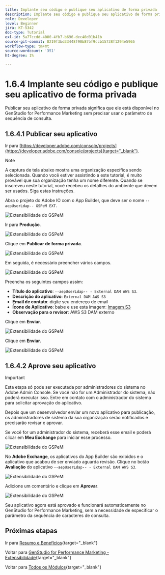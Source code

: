 ```yaml
---
title: Implante seu código e publique seu aplicativo de forma privada
description: Implante seu código e publique seu aplicativo de forma privada
role: Developer
level: Beginner
jira: KT-5342
doc-type: Tutorial
exl-id: 5a77ccdd-4000-4fb7-b696-dec40d01b41b
source-git-commit: 8219f3bd33448f90b87bf9ccb15738f1294e5965
workflow-type: tm+mt
source-wordcount: '351'
ht-degree: 1%

---
```


# 1.6.4 Implante seu código e publique seu aplicativo de forma privada

Publicar seu aplicativo de forma privada significa que ele está disponível no GenStudio for Performance Marketing sem precisar usar o parâmetro de sequência de consulta.

## 1.6.4.1 Publicar seu aplicativo

Ir para [https://developer.adobe.com/console/projects](https://developer.adobe.com/console/projects){target="_blank"}.

>[!NOTE]
>
> A captura de tela abaixo mostra uma organização específica sendo selecionada. Quando você estiver assistindo a este tutorial, é muito provável que sua organização tenha um nome diferente. Quando se inscreveu neste tutorial, você recebeu os detalhes do ambiente que devem ser usados. Siga estas instruções.

Abra o projeto do Adobe IO com o App Builder, que deve ser o nome `--aepUserLdap-- GSPeM EXT`.

![Extensibilidade do GSPeM](./images/gspemextpub1.png)

Ir para **Produção**.

![Extensibilidade do GSPeM](./images/gspemextpub2.png)

Clique em **Publicar de forma privada**.

![Extensibilidade do GSPeM](./images/gspemextpub3.png)

Em seguida, é necessário preencher vários campos.

![Extensibilidade do GSPeM](./images/gspemextpub4.png)

Preencha os seguintes campos assim:

- **Título do aplicativo**: `--aepUserLdap-- - External DAM AWS S3`.
- **Descrição do aplicativo**: `External DAM AWS S3`
- **Email de contato**: digite seu endereço de email
- **Ícone de Aplicativo**: baixe e use esta imagem: [Imagem S3](./images/s3.jpeg)
- **Observação para o revisor**: AWS S3 DAM externo

Clique em **Enviar**.

![Extensibilidade do GSPeM](./images/gspemextpub5.png)

Clique em **Enviar**.

![Extensibilidade do GSPeM](./images/gspemextpub6.png)

## 1.6.4.2 Aprove seu aplicativo

>[!IMPORTANT]
>
>Esta etapa só pode ser executada por administradores do sistema no Adobe Admin Console. Se você não for um Administrador do sistema, não poderá executar isso. Entre em contato com o administrador do sistema para solicitar aprovação do aplicativo.

Depois que um desenvolvedor enviar um novo aplicativo para publicação, os administradores de sistema da sua organização serão notificados e precisarão revisar e aprovar.

Se você for um administrador do sistema, receberá esse email e poderá clicar em **Meu Exchange** para iniciar esse processo.

![Extensibilidade do GSPeM](./images/gspemextpub7.png)

No **Adobe Exchange**, os aplicativos do App Builder são exibidos e o aplicativo que acabou de ser enviado aguarda revisão. Clique no botão **Avaliação** do aplicativo `--aepUserLdap-- - External DAM AWS S3`.

![Extensibilidade do GSPeM](./images/gspemextpub8.png)

Adicione um comentário e clique em **Aprovar**.

![Extensibilidade do GSPeM](./images/gspemextpub9.png)

Seu aplicativo agora está aprovado e funcionará automaticamente no GenStudio for Performance Marketing, sem a necessidade de especificar o parâmetro da sequência de caracteres de consulta.

## Próximas etapas

Ir para [Resumo e Benefícios](./summary.md){target="_blank"}

Voltar para [GenStudio for Performance Marketing - Extensibilidade](./genstudioext.md){target="_blank"}

Voltar para [Todos os Módulos](./../../../overview.md){target="_blank"}
